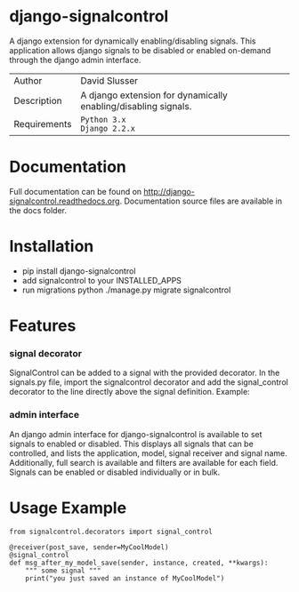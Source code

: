# django-signalcontrol
A django extension for dynamically enabling/disabling signals. This application allows django signals to be disabled or
enabled on-demand through the django admin interface. 


| | |
|--------------|------|
| Author       | David Slusser |
| Description  | A django extension for dynamically enabling/disabling signals. |
| Requirements | `Python 3.x`<br>`Django 2.2.x` |


# Documentation
Full documentation can be found on http://django-signalcontrol.readthedocs.org. 
Documentation source files are available in the docs folder.


# Installation
- pip install django-signalcontrol
- add signalcontrol to your INSTALLED_APPS
- run migrations python ./manage.py migrate signalcontrol


# Features

### signal decorator
SignalControl can be added to a signal with the provided decorator. In the signals.py file, import the signalcontrol
decorator and add the signal_control decorator to the line directly above the signal definition. Example:


### admin interface
An django admin interface for django-signalcontrol is available to set signals to enabled or disabled. This displays
all signals that can be controlled, and lists the application, model, signal receiver and signal name.
Additionally, full search is available and filters are available for each field.
Signals can be enabled or disabled individually or in bulk.


# Usage Example

    from signalcontrol.decorators import signal_control

    @receiver(post_save, sender=MyCoolModel)
    @signal_control
    def msg_after_my_model_save(sender, instance, created, **kwargs):
        """ some signal """
        print("you just saved an instance of MyCoolModel")
